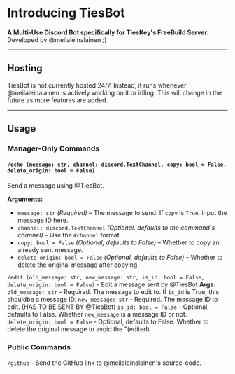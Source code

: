 # Introducing TiesBot

**A Multi-Use Discord Bot specifically for TiesKey's FreeBuild Server.**\
Developed by @meilaleinalainen ;)

---

## Hosting

TiesBot is not currently hosted 24/7. Instead, it runs whenever @meilaleinalainen is actively working on it or idling. This will change in the future as more features are added.

---

## Usage

### Manager-Only Commands

#### `/echo (message: str, channel: discord.TextChannel, copy: bool = False, delete_origin: bool = False)`

Send a message using @TiesBot.

**Arguments:**

- `message: str` *(Required)* – The message to send. If `copy` is `True`, input the message ID here.
- `channel: discord.TextChannel` *(Optional, defaults to the command's channel)* – Use the `#channel` format.
- `copy: bool = False` *(Optional, defaults to False)* – Whether to copy an already sent message.
- `delete_origin: bool = False` *(Optional, defaults to False)* – Whether to delete the original message after copying.

`/edit (old_message: str, new_message: str, is_id: bool = False, delete_origin: bool = False)` - Edit a message sent by @TiesBot
**Args:**
`old_message: str` - Required. The message to edit to. If `is_id` is True, this shouldbe a message ID.
`new_message: str` - Required. The message ID to edit. (HAS TO BE SENT BY @TiesBot)
`is_id: bool = False` - Optional, defaults to False. Whether `new_message` is a message ID or not.
`delete_origin: bool = False` - Optional, defaults to False. Whether to delete the original message to avoid the "(edited)

### Public Commands
`/github`  - Send the GitHub link to @meilaleinalainen's source-code.